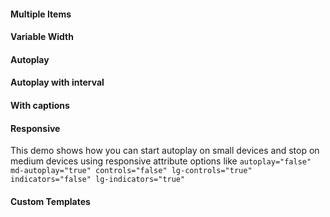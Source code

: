 <rv-bind-content class="pt-3">
  <template>
    <rv-example-tabs handle="bs4-slideshow-1" class="pt-3">
      <template type="single-html-file">
        <bs4-slideshow controls="false" lg-controls="true" indicators="false" lg-indicators="true" control-prev-icon-src="{{ 'arrow_carrot_alt.svg' | asset_url }}" control-next-icon-src="{{ 'arrow_carrot_alt.svg' | asset_url }}" indicator-inactive-icon-src="{{ 'icon_circle-empty.svg' | asset_url }}" indicator-active-icon-src="{{ 'icon_circle-selected.svg' | asset_url }}" sticky="true" autoplay="true" autoplay-interval="10000">
          <div class="slideshow-inner">
            <div class="slide col-12 p-0">
              <img lazyload="lazy" class="img-fluid w-100" src="https://picsum.photos/1000/400?random=1" alt="Static Random Image from https://picsum.photos/">
              <div class="slide-caption">
                <h1>bs4-slideshow<br><small>The last bootstrap carousel you'll ever need</small></h1>
              </div>
            </div>
            <div class="slide col-12 p-0">
              <img lazyload="lazy" class="img-fluid w-100" src="https://picsum.photos/1000/400?random=2" alt="Static Random Image from https://picsum.photos/">
            </div>
            <div class="slide col-12 p-0">
              <img lazyload="lazy" class="img-fluid w-100" src="https://picsum.photos/1000/400?random=3" alt="Static Random Image from https://picsum.photos/">
            </div>
            <div class="slide col-12 p-0">
              <img lazyload="lazy" class="img-fluid w-100" src="https://picsum.photos/1000/400?random=4" alt="Static Random Image from https://picsum.photos/">
            </div>
            <div class="slide col-12 p-0">
              <img lazyload="lazy" class="img-fluid w-100" src="https://picsum.photos/1000/400?random=5" alt="Static Random Image from https://picsum.photos/">
            </div>
            <div class="slide col-12 p-0">
              <img lazyload="lazy" class="img-fluid w-100" src="https://picsum.photos/1000/400?random=6" alt="Static Random Image from https://picsum.photos/">
            </div>
            <div class="slide col-12 p-0">
              <img lazyload="lazy" class="img-fluid w-100" src="https://picsum.photos/1000/400?random=7" alt="Static Random Image from https://picsum.photos/">
            </div>
            <div class="slide col-12 p-0">
              <img lazyload="lazy" class="img-fluid w-100" src="https://picsum.photos/1000/400?random=8" alt="Static Random Image from https://picsum.photos/">
            </div>
          </div>
        </bs4-slideshow>
      </template>
    </rv-example-tabs>
  </template>
</rv-bind-content>

#### Multiple Items

<rv-bind-content class="pt-3">
  <template>
    <rv-example-tabs handle="bs4-slideshow-1" class="pt-3">
      <template type="single-html-file">
        <bs4-slideshow controls="false" lg-controls="true" indicators="false" lg-indicators="true" control-prev-icon-src="{{ 'arrow_carrot.svg' | asset_url }}" control-next-icon-src="{{ 'arrow_carrot.svg' | asset_url }}" indicator-inactive-icon-src="{{ 'icon_circle-empty.svg' | asset_url }}" indicator-active-icon-src="{{ 'icon_circle-selected.svg' | asset_url }}" slides-to-scroll="3" indicators="false">
          <div class="slideshow-inner">
            <div class="slide col-12 col-sm-6 col-xl-4">
              <img lazyload="lazy" class="img-fluid w-100" src="https://picsum.photos/1000/400?random=1" alt="Static Random Image from https://picsum.photos/">
            </div>
            <div class="slide col-12 col-sm-6 col-xl-4">
              <img lazyload="lazy" class="img-fluid w-100" src="https://picsum.photos/1000/400?random=2" alt="Static Random Image from https://picsum.photos/">
            </div>
            <div class="slide col-12 col-sm-6 col-xl-4">
              <img lazyload="lazy" class="img-fluid w-100" src="https://picsum.photos/1000/400?random=3" alt="Static Random Image from https://picsum.photos/">
            </div>
            <div class="slide col-12 col-sm-6 col-xl-4">
              <img lazyload="lazy" class="img-fluid w-100" src="https://picsum.photos/1000/400?random=4" alt="Static Random Image from https://picsum.photos/">
            </div>
            <div class="slide col-12 col-sm-6 col-xl-4">
              <img lazyload="lazy" class="img-fluid w-100" src="https://picsum.photos/1000/400?random=5" alt="Static Random Image from https://picsum.photos/">
            </div>
            <div class="slide col-12 col-sm-6 col-xl-4">
              <img lazyload="lazy" class="img-fluid w-100" src="https://picsum.photos/1000/400?random=6" alt="Static Random Image from https://picsum.photos/">
            </div>
            <div class="slide col-12 col-sm-6 col-xl-4">
              <img lazyload="lazy" class="img-fluid w-100" src="https://picsum.photos/1000/400?random=7" alt="Static Random Image from https://picsum.photos/">
            </div>
            <div class="slide col-12 col-sm-6 col-xl-4">
              <img lazyload="lazy" class="img-fluid w-100" src="https://picsum.photos/1000/400?random=8" alt="Static Random Image from https://picsum.photos/">
            </div>
            <div class="slide col-12 col-sm-6 col-xl-4">
              <img lazyload="lazy" class="img-fluid w-100" src="https://picsum.photos/1000/400?random=9" alt="Static Random Image from https://picsum.photos/">
            </div>
            <div class="slide col-12 col-sm-6 col-xl-4">
              <img lazyload="lazy" class="img-fluid w-100" src="https://picsum.photos/1000/400?random=10" alt="Static Random Image from https://picsum.photos/">
            </div>
            <div class="slide col-12 col-sm-6 col-xl-4">
              <img lazyload="lazy" class="img-fluid w-100" src="https://picsum.photos/1000/400?random=11" alt="Static Random Image from https://picsum.photos/">
            </div>
            <div class="slide col-12 col-sm-6 col-xl-4">
              <img lazyload="lazy" class="img-fluid w-100" src="https://picsum.photos/1000/400?random=12" alt="Static Random Image from https://picsum.photos/">
            </div>
          </div>
        </bs4-slideshow>
      </template>
    </rv-example-tabs>
  </template>
</rv-bind-content>

#### Variable Width

<rv-bind-content class="pt-3">
  <template>
    <rv-example-tabs handle="bs4-slideshow-1" class="pt-3">
      <template type="single-html-file">
        <bs4-slideshow controls="false" lg-controls="true" indicators="false" lg-indicators="true" control-prev-icon-src="{{ 'arrow_carrot.svg' | asset_url }}" control-next-icon-src="{{ 'arrow_carrot.svg' | asset_url }}" indicator-inactive-icon-src="{{ 'icon_circle-empty.svg' | asset_url }}" indicator-active-icon-src="{{ 'icon_circle-selected.svg' | asset_url }}">
          <div class="slideshow-inner align-items-center">
            <div class="slide-placeholder col-3">&nbsp;</div>
            <div class="slide col-6 col-xl-6">
              <img lazyload="lazy" class="img-fluid w-100" src="https://picsum.photos/1000/400?random=1" alt="Static Random Image from https://picsum.photos/">
            </div>
            <div class="slide col-12 col-xl-4">
              <img lazyload="lazy" class="img-fluid w-100" src="https://picsum.photos/1000/400?random=2" alt="Static Random Image from https://picsum.photos/">
            </div>
            <div class="slide col-6 col-xl-2">
              <img lazyload="lazy" class="img-fluid w-100" src="https://picsum.photos/1000/400?random=3" alt="Static Random Image from https://picsum.photos/">
            </div>
            <div class="slide col-12 col-xl-6">
              <img lazyload="lazy" class="img-fluid w-100" src="https://picsum.photos/1000/400?random=4" alt="Static Random Image from https://picsum.photos/">
            </div>
            <div class="slide col-6 col-xl-3">
              <img lazyload="lazy" class="img-fluid w-100" src="https://picsum.photos/1000/400?random=5" alt="Static Random Image from https://picsum.photos/">
            </div>
            <div class="slide col-12 col-xl-8">
              <img lazyload="lazy" class="img-fluid w-100" src="https://picsum.photos/1000/400?random=6" alt="Static Random Image from https://picsum.photos/">
            </div>
            <div class="slide col-6 col-xl-5">
              <img lazyload="lazy" class="img-fluid w-100" src="https://picsum.photos/1000/400?random=7" alt="Static Random Image from https://picsum.photos/">
            </div>
            <div class="slide col-12 col-xl-4">
              <img lazyload="lazy" class="img-fluid w-100" src="https://picsum.photos/1000/400?random=8" alt="Static Random Image from https://picsum.photos/">
            </div>
            <div class="slide-placeholder col-4">&nbsp;</div>
          </div>
        </bs4-slideshow>
      </template>
    </rv-example-tabs>
  </template>
</rv-bind-content>

#### Autoplay

<rv-bind-content class="pt-3">
  <template>
    <rv-example-tabs handle="bs4-slideshow-1" class="pt-3">
      <template type="single-html-file">
        <bs4-slideshow autoplay="true" autoplay-velocity="0.05" controls="false" lg-controls="true" indicators="false" lg-indicators="true" control-prev-icon-src="{{ 'arrow_carrot.svg' | asset_url }}" indicator-inactive-icon-src="{{ 'icon_circle-empty.svg' | asset_url }}" indicator-active-icon-src="{{ 'icon_circle-selected.svg' | asset_url }}" control-next-icon-src="{{ 'arrow_carrot.svg' | asset_url }}">
          <div class="slideshow-inner">
            <div class="slide-placeholder d-none d-sm-block col-sm-6 col-xl-4">&nbsp;</div>
            <div class="slide col-12 col-sm-6 col-xl-4">
              <img lazyload="lazy" class="img-fluid w-100" src="https://picsum.photos/1000/400?random=1" alt="Static Random Image from https://picsum.photos/">
            </div>
            <div class="slide col-12 col-sm-6 col-xl-4">
              <img lazyload="lazy" class="img-fluid w-100" src="https://picsum.photos/1000/400?random=2" alt="Static Random Image from https://picsum.photos/">
            </div>
            <div class="slide col-12 col-sm-6 col-xl-4">
              <img lazyload="lazy" class="img-fluid w-100" src="https://picsum.photos/1000/400?random=3" alt="Static Random Image from https://picsum.photos/">
            </div>
            <div class="slide col-12 col-sm-6 col-xl-4">
              <img lazyload="lazy" class="img-fluid w-100" src="https://picsum.photos/1000/400?random=4" alt="Static Random Image from https://picsum.photos/">
            </div>
            <div class="slide col-12 col-sm-6 col-xl-4">
              <img lazyload="lazy" class="img-fluid w-100" src="https://picsum.photos/1000/400?random=5" alt="Static Random Image from https://picsum.photos/">
            </div>
            <div class="slide col-12 col-sm-6 col-xl-4">
              <img lazyload="lazy" class="img-fluid w-100" src="https://picsum.photos/1000/400?random=6" alt="Static Random Image from https://picsum.photos/">
            </div>
            <div class="slide col-12 col-sm-6 col-xl-4">
              <img lazyload="lazy" class="img-fluid w-100" src="https://picsum.photos/1000/400?random=7" alt="Static Random Image from https://picsum.photos/">
            </div>
            <div class="slide col-12 col-sm-6 col-xl-4">
              <img lazyload="lazy" class="img-fluid w-100" src="https://picsum.photos/1000/400?random=8" alt="Static Random Image from https://picsum.photos/">
            </div>
            <div class="slide-placeholder d-none d-sm-block col-sm-6 col-xl-4">&nbsp;</div>
          </div>
        </bs4-slideshow>
      </template>
    </rv-example-tabs>
  </template>
</rv-bind-content>

#### Autoplay with interval

<rv-bind-content class="pt-3">
  <template>
    <rv-example-tabs handle="bs4-slideshow-1" class="pt-3">
      <template type="single-html-file">
        <bs4-slideshow autoplay="true" autoplay-interval="4000" controls="false" lg-controls="true" indicators="false" lg-indicators="true" control-prev-icon-src="{{ 'arrow_carrot.svg' | asset_url }}" indicator-inactive-icon-src="{{ 'icon_circle-empty.svg' | asset_url }}" indicator-active-icon-src="{{ 'icon_circle-selected.svg' | asset_url }}" control-next-icon-src="{{ 'arrow_carrot.svg' | asset_url }}">
          <div class="slideshow-inner">
            <div class="slide-placeholder d-none d-sm-block col-sm-6 col-xl-4">&nbsp;</div>
            <div class="slide col-12 col-sm-6 col-xl-4">
              <img lazyload="lazy" class="img-fluid w-100" src="https://picsum.photos/1000/400?random=1" alt="Static Random Image from https://picsum.photos/">
            </div>
            <div class="slide col-12 col-sm-6 col-xl-4">
              <img lazyload="lazy" class="img-fluid w-100" src="https://picsum.photos/1000/400?random=2" alt="Static Random Image from https://picsum.photos/">
            </div>
            <div class="slide col-12 col-sm-6 col-xl-4">
              <img lazyload="lazy" class="img-fluid w-100" src="https://picsum.photos/1000/400?random=3" alt="Static Random Image from https://picsum.photos/">
            </div>
            <div class="slide col-12 col-sm-6 col-xl-4">
              <img lazyload="lazy" class="img-fluid w-100" src="https://picsum.photos/1000/400?random=4" alt="Static Random Image from https://picsum.photos/">
            </div>
            <div class="slide col-12 col-sm-6 col-xl-4">
              <img lazyload="lazy" class="img-fluid w-100" src="https://picsum.photos/1000/400?random=5" alt="Static Random Image from https://picsum.photos/">
            </div>
            <div class="slide col-12 col-sm-6 col-xl-4">
              <img lazyload="lazy" class="img-fluid w-100" src="https://picsum.photos/1000/400?random=6" alt="Static Random Image from https://picsum.photos/">
            </div>
            <div class="slide col-12 col-sm-6 col-xl-4">
              <img lazyload="lazy" class="img-fluid w-100" src="https://picsum.photos/1000/400?random=7" alt="Static Random Image from https://picsum.photos/">
            </div>
            <div class="slide col-12 col-sm-6 col-xl-4">
              <img lazyload="lazy" class="img-fluid w-100" src="https://picsum.photos/1000/400?random=8" alt="Static Random Image from https://picsum.photos/">
            </div>
            <div class="slide-placeholder d-none d-sm-block col-sm-6 col-xl-4">&nbsp;</div>
          </div>
        </bs4-slideshow>
      </template>
    </rv-example-tabs>
  </template>
</rv-bind-content>

#### With captions

<rv-bind-content class="pt-3">
  <template>
    <rv-example-tabs handle="bs4-slideshow-1" class="pt-3">
      <template type="single-html-file">
        <bs4-slideshow controls="false" lg-controls="true" indicators="false" lg-indicators="true" control-prev-icon-src="{{ 'arrow_carrot.svg' | asset_url }}" control-next-icon-src="{{ 'arrow_carrot.svg' | asset_url }}" indicator-inactive-icon-src="{{ 'icon_circle-empty.svg' | asset_url }}" indicator-active-icon-src="{{ 'icon_circle-selected.svg' | asset_url }}" sticky="true">
          <div class="slideshow-inner">
            <div class="slide col-12">
              <img lazyload="lazy" class="img-fluid w-100" src="https://picsum.photos/1000/400?random=1" alt="Static Random Image from https://picsum.photos/">
              <div class="slide-caption">
                <h5>First slide label</h5>
                <p>Nulla vitae elit libero, a pharetra augue mollis interdum.</p>
              </div>
            </div>
            <div class="slide col-12">
              <img lazyload="lazy" class="img-fluid w-100" src="https://picsum.photos/1000/400?random=2" alt="Static Random Image from https://picsum.photos/">
              <div class="slide-caption">
                <h5>Second slide label</h5>
                <p>Lorem ipsum dolor sit amet, consectetur adipiscing elit.</p>
              </div>
            </div>
            <div class="slide col-12">
              <img lazyload="lazy" class="img-fluid w-100" src="https://picsum.photos/1000/400?random=3" alt="Static Random Image from https://picsum.photos/">
              <div class="slide-caption">
                <h5>Third slide label</h5>
                <p>Praesent commodo cursus magna, vel scelerisque nisl consectetur.</p>
              </div>
            </div>
          </div>
        </bs4-slideshow>
      </template>
    </rv-example-tabs>
  </template>
</rv-bind-content>

#### Responsive

This demo shows how you can start autoplay on small devices and stop on medium devices using responsive attribute options like `autoplay="false" md-autoplay="true" controls="false" lg-controls="true" indicators="false" lg-indicators="true"`

<rv-bind-content class="pt-3">
  <template>
    <rv-example-tabs handle="bs4-slideshow-1" class="pt-3">
      <template type="single-html-file">
        <bs4-slideshow autoplay="false" md-autoplay="true" autoplay-velocity="0.03" controls="false" lg-controls="true" indicators="false" lg-indicators="true" control-prev-icon-src="{{ 'arrow_carrot.svg' | asset_url }}" indicator-inactive-icon-src="{{ 'icon_circle-empty.svg' | asset_url }}" indicator-active-icon-src="{{ 'icon_circle-selected.svg' | asset_url }}" control-next-icon-src="{{ 'arrow_carrot.svg' | asset_url }}">
          <div class="slideshow-inner">
            <div class="slide-placeholder d-none d-sm-block col-sm-6 col-xl-4">&nbsp;</div>
            <div class="slide col-12 col-sm-6 col-xl-4">
              <img lazyload="lazy" class="img-fluid w-100" src="https://picsum.photos/1000/400?random=1" alt="Static Random Image from https://picsum.photos/">
            </div>
            <div class="slide col-12 col-sm-6 col-xl-4">
              <img lazyload="lazy" class="img-fluid w-100" src="https://picsum.photos/1000/400?random=2" alt="Static Random Image from https://picsum.photos/">
            </div>
            <div class="slide col-12 col-sm-6 col-xl-4">
              <img lazyload="lazy" class="img-fluid w-100" src="https://picsum.photos/1000/400?random=3" alt="Static Random Image from https://picsum.photos/">
            </div>
            <div class="slide col-12 col-sm-6 col-xl-4">
              <img lazyload="lazy" class="img-fluid w-100" src="https://picsum.photos/1000/400?random=4" alt="Static Random Image from https://picsum.photos/">
            </div>
            <div class="slide col-12 col-sm-6 col-xl-4">
              <img lazyload="lazy" class="img-fluid w-100" src="https://picsum.photos/1000/400?random=5" alt="Static Random Image from https://picsum.photos/">
            </div>
            <div class="slide col-12 col-sm-6 col-xl-4">
              <img lazyload="lazy" class="img-fluid w-100" src="https://picsum.photos/1000/400?random=6" alt="Static Random Image from https://picsum.photos/">
            </div>
            <div class="slide col-12 col-sm-6 col-xl-4">
              <img lazyload="lazy" class="img-fluid w-100" src="https://picsum.photos/1000/400?random=7" alt="Static Random Image from https://picsum.photos/">
            </div>
            <div class="slide col-12 col-sm-6 col-xl-4">
              <img lazyload="lazy" class="img-fluid w-100" src="https://picsum.photos/1000/400?random=8" alt="Static Random Image from https://picsum.photos/">
            </div>
            <div class="slide-placeholder d-none d-sm-block col-12 col-sm-6 col-xl-4">&nbsp;</div>
          </div>
        </bs4-slideshow>
      </template>
    </rv-example-tabs>
  </template>
</rv-bind-content>

#### Custom Templates

<rv-bind-content class="pt-3">
  <template>
    <rv-example-tabs handle="bs4-slideshow-1" class="pt-3">
      <template type="single-html-file">
        <bs4-slideshow controls="false" lg-controls="true" indicators="false" lg-indicators="true" sticky="true">
          <div class="slideshow-inner">
            <div class="slide-placeholder col-12 col-sm-6 col-xl-2">&nbsp;</div>
            <div class="slide col-12 col-sm-6 col-xl-7 p-2">
              <img lazyload="lazy" class="img-fluid w-100" src="https://picsum.photos/1000/400?random=1" alt="Static Random Image from https://picsum.photos/">
            </div>
            <div class="slide col-12 col-sm-6 col-xl-7 p-2">
              <img lazyload="lazy" class="img-fluid w-100" src="https://picsum.photos/1000/400?random=2" alt="Static Random Image from https://picsum.photos/">
            </div>
            <div class="slide col-12 col-sm-6 col-xl-7 p-2">
              <img lazyload="lazy" class="img-fluid w-100" src="https://picsum.photos/1000/400?random=3" alt="Static Random Image from https://picsum.photos/">
            </div>
            <div class="slide col-12 col-sm-6 col-xl-7 p-2">
              <img lazyload="lazy" class="img-fluid w-100" src="https://picsum.photos/1000/400?random=4" alt="Static Random Image from https://picsum.photos/">
            </div>
            <div class="slide col-12 col-sm-6 col-xl-7 p-2">
              <img lazyload="lazy" class="img-fluid w-100" src="https://picsum.photos/1000/400?random=5" alt="Static Random Image from https://picsum.photos/">
            </div>
            <div class="slide col-12 col-sm-6 col-xl-7 p-2">
              <img lazyload="lazy" class="img-fluid w-100" src="https://picsum.photos/1000/400?random=6" alt="Static Random Image from https://picsum.photos/">
            </div>
            <div class="slide col-12 col-sm-6 col-xl-7 p-2">
              <img lazyload="lazy" class="img-fluid w-100" src="https://picsum.photos/1000/400?random=7" alt="Static Random Image from https://picsum.photos/">
            </div>
            <div class="slide col-12 col-sm-6 col-xl-7 p-2">
              <img lazyload="lazy" class="img-fluid w-100" src="https://picsum.photos/1000/400?random=8" alt="Static Random Image from https://picsum.photos/">
            </div>
            <div class="slide-placeholder col-12 col-sm-6 col-xl-2">&nbsp;</div>
          </div>
          <template type="controls">
            <button rv-show="controls" class="btn btn-link carousel-control-prev" role="button" data-slide="prev" rv-on-click="prev">
              <span class="carousel-control-prev-icon" aria-hidden="true"></span>
              <span class="sr-only">Previous</span>
            <button rv-show="controls" class="btn btn-link carousel-control-next" role="button" data-slide="next" rv-on-click="next">
              <span class="carousel-control-next-icon" aria-hidden="true"></span>
              <span class="sr-only">Next</span>
            </button>
          </template>
          <template type="indicators">
            <ol rv-show="indicators" class="carousel-indicators">
              <li rv-each-slide="items" rv-class-active="slide.active" rv-on-click="goTo | args slide.index"></li>
            </ol>
          </template>
        </bs4-slideshow>
      </template>
    </rv-example-tabs>
  </template>
</rv-bind-content>
